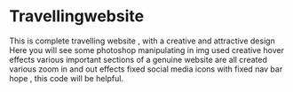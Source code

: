 # Travellingwebsite
This is complete travelling website , with a creative and attractive design
Here you will see some photoshop manipulating in img used 
creative hover effects
various important sections of a genuine website are all created
various zoom in and out effects
fixed social media icons with fixed nav bar
hope , this code will be helpful.
